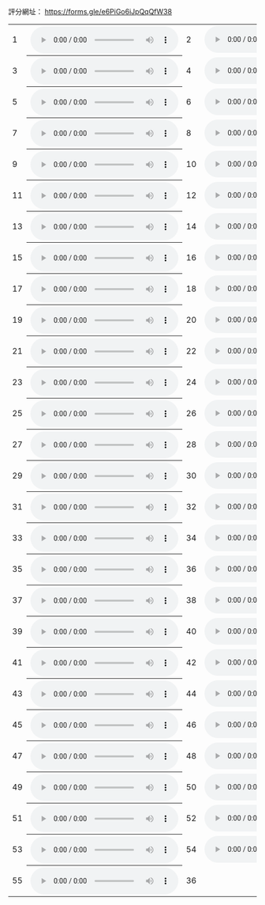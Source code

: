 評分網址：
<a href="https://forms.gle/e6PiGo6iJpQqQfW38" target="_blank">https://forms.gle/e6PiGo6iJpQqQfW38</a>

<!-- "https://raw.githubusercontent.com/EpochKC/Music-Demo-3/main/D5N/d5n_get_5.mp3" -->
<!-- "https://raw.githubusercontent.com/EpochKC/Music-Demo-3/main/D5N/d5n_get_133.mp3" -->
<!-- "https://raw.githubusercontent.com/EpochKC/Music-Demo-3/main/D5N/d5n_get_182.mp3" -->
<!-- "https://raw.githubusercontent.com/EpochKC/Music-Demo-3/main/D5N/d5n_get_195.mp3" -->
<!-- "https://raw.githubusercontent.com/EpochKC/Music-Demo-3/main/D5N/d5n_get_199.mp3" -->

<!-- "https://raw.githubusercontent.com/EpochKC/Music-Demo-3/main/D5O/d5o_get_14.mp3" -->
<!-- "https://raw.githubusercontent.com/EpochKC/Music-Demo-3/main/D5O/d5o_get_38.mp3" -->
<!-- "https://raw.githubusercontent.com/EpochKC/Music-Demo-3/main/D5O/d5o_get_77.mp3" -->
<!-- "https://raw.githubusercontent.com/EpochKC/Music-Demo-3/main/D5O/d5o_get_94.mp3" -->
<!-- "https://raw.githubusercontent.com/EpochKC/Music-Demo-3/main/D5O/d5o_get_145.mp3" -->

<!-- "https://raw.githubusercontent.com/EpochKC/Music-Demo-3/main/D3N/D3N_get_8.mp3" -->
<!-- "https://raw.githubusercontent.com/EpochKC/Music-Demo-3/main/D3N/D3N_get_9.mp3" -->
<!-- "https://raw.githubusercontent.com/EpochKC/Music-Demo-3/main/D3N/D3N_get_22.mp3" -->
<!-- "https://raw.githubusercontent.com/EpochKC/Music-Demo-3/main/D3N/D3N_get_42.mp3" -->
<!-- "https://raw.githubusercontent.com/EpochKC/Music-Demo-3/main/D3N/D3N_get_178.mp3" -->

<!-- "https://raw.githubusercontent.com/EpochKC/Music-Demo-3/main/D3O/D3O_get_11.mp3" -->
<!-- "https://raw.githubusercontent.com/EpochKC/Music-Demo-3/main/D3O/D3O_get_102.mp3" -->
<!-- "https://raw.githubusercontent.com/EpochKC/Music-Demo-3/main/D3O/D3O_get_115.mp3" -->
<!-- "https://raw.githubusercontent.com/EpochKC/Music-Demo-3/main/D3O/D3O_get_119.mp3" -->
<!-- "https://raw.githubusercontent.com/EpochKC/Music-Demo-3/main/D3O/D3O_get_126.mp3" -->

<!-- "https://raw.githubusercontent.com/EpochKC/Music-Demo-3/main/DN/get_3.mp3" -->
<!-- "https://raw.githubusercontent.com/EpochKC/Music-Demo-3/main/DN/get_18.mp3" -->
<!-- "https://raw.githubusercontent.com/EpochKC/Music-Demo-3/main/DN/get_127.mp3" -->
<!-- "https://raw.githubusercontent.com/EpochKC/Music-Demo-3/main/DN/get_141.mp3" -->
<!-- "https://raw.githubusercontent.com/EpochKC/Music-Demo-3/main/DN/get_171.mp3" -->

<!-- "https://raw.githubusercontent.com/EpochKC/Music-Demo-3/main/DO/DO_get_0.mp3" -->
<!-- "https://raw.githubusercontent.com/EpochKC/Music-Demo-3/main/DO/DO_get_3.mp3" -->
<!-- "https://raw.githubusercontent.com/EpochKC/Music-Demo-3/main/DO/DO_get_16.mp3" -->
<!-- "https://raw.githubusercontent.com/EpochKC/Music-Demo-3/main/DO/DO_get_18.mp3" -->
<!-- "https://raw.githubusercontent.com/EpochKC/Music-Demo-3/main/DO/DO_get_22.mp3" -->

<!-- "https://raw.githubusercontent.com/EpochKC/Music-Demo-3/main/original/get_33.mp3" -->
<!-- "https://raw.githubusercontent.com/EpochKC/Music-Demo-3/main/original/get_45.mp3" -->
<!-- "https://raw.githubusercontent.com/EpochKC/Music-Demo-3/main/original/get_52.mp3" -->
<!-- "https://raw.githubusercontent.com/EpochKC/Music-Demo-3/main/original/get_60.mp3" -->
<!-- "https://raw.githubusercontent.com/EpochKC/Music-Demo-3/main/original/get_77.mp3" -->

<!-- "https://raw.githubusercontent.com/EpochKC/Music-Demo-3/main/D2N/get_0.mp3" -->
<!-- "https://raw.githubusercontent.com/EpochKC/Music-Demo-3/main/D2N/get_1.mp3" -->
<!-- "https://raw.githubusercontent.com/EpochKC/Music-Demo-3/main/D2N/get_10.mp3" -->
<!-- "https://raw.githubusercontent.com/EpochKC/Music-Demo-3/main/D2N/get_199.mp3" -->
<!-- "https://raw.githubusercontent.com/EpochKC/Music-Demo-3/main/D2N/get_64.mp3" -->

<!-- "https://raw.githubusercontent.com/EpochKC/Music-Demo-3/main/D2O/get_127.mp3" -->
<!-- "https://raw.githubusercontent.com/EpochKC/Music-Demo-3/main/D2O/get_155.mp3" -->
<!-- "https://raw.githubusercontent.com/EpochKC/Music-Demo-3/main/D2O/get_168.mp3" -->
<!-- "https://raw.githubusercontent.com/EpochKC/Music-Demo-3/main/D2O/get_34.mp3" -->
<!-- "https://raw.githubusercontent.com/EpochKC/Music-Demo-3/main/D2O/get_8.mp3" -->

<!-- "https://raw.githubusercontent.com/EpochKC/Music-Demo-3/main/D4N/get_104.mp3" -->
<!-- "https://raw.githubusercontent.com/EpochKC/Music-Demo-3/main/D4N/get_164.mp3" -->
<!-- "https://raw.githubusercontent.com/EpochKC/Music-Demo-3/main/D4N/get_177.mp3" -->
<!-- "https://raw.githubusercontent.com/EpochKC/Music-Demo-3/main/D4N/get_178.mp3" -->
<!-- "https://raw.githubusercontent.com/EpochKC/Music-Demo-3/main/D4N/get_6.mp3" -->

<!-- "https://raw.githubusercontent.com/EpochKC/Music-Demo-3/main/D4O/get_101.mp3" -->
<!-- "https://raw.githubusercontent.com/EpochKC/Music-Demo-3/main/D4O/get_3.mp3" -->
<!-- "https://raw.githubusercontent.com/EpochKC/Music-Demo-3/main/D4O/get_67.mp3" -->
<!-- "https://raw.githubusercontent.com/EpochKC/Music-Demo-3/main/D4O/get_72.mp3" -->
<!-- "https://raw.githubusercontent.com/EpochKC/Music-Demo-3/main/D4O/get_79.mp3" -->


<table>
    <tr>
      <td>1</td>
      <th><audio controls autoplay>
        <source src="https://raw.githubusercontent.com/EpochKC/Music-Demo-3/main/original/get_45.mp3"
        type="audio/mpeg">
        <!-- ori -->
       </audio></th>
      <td>2</td>
      <td><audio controls autoplay>
        <source src="https://raw.githubusercontent.com/EpochKC/Music-Demo-3/main/D5N/d5n_get_5.mp3"
        type="audio/mpeg">
        <!-- d5n -->
       </audio></td>
    </tr>
    <tr>
      <td>3</td>
      <th><audio controls autoplay>
        <source src="https://raw.githubusercontent.com/EpochKC/Music-Demo-3/main/D3N/D3N_get_8.mp3"
        type="audio/mpeg">
        <!-- d3n -->
       </audio></th>
      <td>4</td>
      <td><audio controls autoplay>
        <source src="https://raw.githubusercontent.com/EpochKC/Music-Demo-3/main/DO/DO_get_0.mp3"
        type="audio/mpeg">
        <!-- do -->
       </audio></td>
    </tr>
    <tr>
      <td>5</td>
      <th><audio controls autoplay>
        <source src="https://raw.githubusercontent.com/EpochKC/Music-Demo-3/main/D5O/d5o_get_14.mp3"
        type="audio/mpeg">
        <!-- d5o -->
       </audio></th>
      <td>6</td>
      <td><audio controls autoplay>
        <source src="https://raw.githubusercontent.com/EpochKC/Music-Demo-3/main/D3O/D3O_get_11.mp3"
        type="audio/mpeg">
        <!-- d3o -->
       </audio></td>
    </tr>
    <tr>
      <td>7</td>
      <th><audio controls autoplay>
        <source src="https://raw.githubusercontent.com/EpochKC/Music-Demo-3/main/DN/get_3.mp3"
        type="audio/mpeg">
        <!-- dn -->
       </audio></th>
      <td>8</td>
      <td><audio controls autoplay>
        <source src="https://raw.githubusercontent.com/EpochKC/Music-Demo-3/main/D5N/d5n_get_133.mp3"
        type="audio/mpeg">
        <!-- d5n -->
       </audio></td>
    </tr>
    <tr>
      <td>9</td>
      <th><audio controls autoplay>
        <source src="https://raw.githubusercontent.com/EpochKC/Music-Demo-3/main/D3O/D3O_get_102.mp3"
        type="audio/mpeg">
        <!-- d3o -->
       </audio></th>
      <td>10</td>
      <td><audio controls autoplay>
        <source src="https://raw.githubusercontent.com/EpochKC/Music-Demo-3/main/original/get_33.mp3"
        type="audio/mpeg">
        <!-- ori -->
       </audio></td>
    </tr>
    <tr>
      <td>11</td>
      <th><audio controls autoplay>
        <source src="https://raw.githubusercontent.com/EpochKC/Music-Demo-3/main/D2O/get_155.mp3"
        type="audio/mpeg">
        <!-- d2o -->
       </audio></th>
      <td>12</td>
      <td><audio controls autoplay>
        <source src="https://raw.githubusercontent.com/EpochKC/Music-Demo-3/main/D4O/get_72.mp3"
        type="audio/mpeg">
        <!-- d4o -->
       </audio></td>
    </tr>
    <tr>
      <td>13</td>
      <th><audio controls autoplay>
        <source src="https://raw.githubusercontent.com/EpochKC/Music-Demo-3/main/D3N/D3N_get_9.mp3"
        type="audio/mpeg">
        <!-- d3n -->
       </audio></th>
      <td>14</td>
      <td><audio controls autoplay>
        <source src="https://raw.githubusercontent.com/EpochKC/Music-Demo-3/main/DN/get_18.mp3"
        type="audio/mpeg">
        <!-- dn -->
       </audio></td>
    </tr>
    <tr>
      <td>15</td>
      <th><audio controls autoplay>
        <source src="https://raw.githubusercontent.com/EpochKC/Music-Demo-3/main/original/get_52.mp3"
        type="audio/mpeg">
        <!-- ori -->
       </audio></th>
      <td>16</td>
      <td><audio controls autoplay>
        <source src="https://raw.githubusercontent.com/EpochKC/Music-Demo-3/main/D5N/d5n_get_182.mp3"
        type="audio/mpeg">
        <!-- d5n -->
       </audio></td>
    </tr>
    <tr>
      <td>17</td>
      <th><audio controls autoplay>
        <source src="https://raw.githubusercontent.com/EpochKC/Music-Demo-3/main/D2N/get_0.mp3"
        type="audio/mpeg">
        <!-- d2n -->
       </audio></th>
      <td>18</td>
      <td><audio controls autoplay>
        <source src="https://raw.githubusercontent.com/EpochKC/Music-Demo-3/main/D2O/get_8.mp3"
        type="audio/mpeg">
        <!-- d2o -->
       </audio></td>
    </tr>
    <tr>
      <td>19</td>
      <th><audio controls autoplay>
        <source src="https://raw.githubusercontent.com/EpochKC/Music-Demo-3/main/DO/DO_get_16.mp3"
        type="audio/mpeg">
        <!-- do -->
       </audio></th>
      <td>20</td>
      <td><audio controls autoplay>
        <source src="https://raw.githubusercontent.com/EpochKC/Music-Demo-3/main/D5O/d5o_get_77.mp3"
        type="audio/mpeg">
        <!-- d5o -->
       </audio></td>
    </tr>
    <tr>
      <td>21</td>
      <th><audio controls autoplay>
        <source src="https://raw.githubusercontent.com/EpochKC/Music-Demo-3/main/D4O/get_3.mp3"
        type="audio/mpeg">
        <!-- d4o -->
       </audio></th>
      <td>22</td>
      <td><audio controls autoplay>
        <source src="https://raw.githubusercontent.com/EpochKC/Music-Demo-3/main/D2O/get_168.mp3"
        type="audio/mpeg">
        <!-- d2o -->
       </audio></td>
    </tr>
    <tr>
      <td>23</td>
      <th><audio controls autoplay>
        <source src="https://raw.githubusercontent.com/EpochKC/Music-Demo-3/main/original/get_60.mp3"
        type="audio/mpeg">
        <!-- ori -->
       </audio></th>
      <td>24</td>
      <td><audio controls autoplay>
        <source src="https://raw.githubusercontent.com/EpochKC/Music-Demo-3/main/D5N/d5n_get_195.mp3"
        type="audio/mpeg">
        <!-- d5n -->
       </audio></td>
    </tr>
    <tr>
      <td>25</td>
      <th><audio controls autoplay>
        <source src="https://raw.githubusercontent.com/EpochKC/Music-Demo-3/main/DO/DO_get_18.mp3"
        type="audio/mpeg">
        <!-- do -->
       </audio></th>
      <td>26</td>
      <td><audio controls autoplay>
        <source src="https://raw.githubusercontent.com/EpochKC/Music-Demo-3/main/D5O/d5o_get_94.mp3"
        type="audio/mpeg">
        <!-- d5o -->
       </audio></td>
    </tr>
    <tr>
      <td>27</td>
      <th><audio controls autoplay>
        <source src="https://raw.githubusercontent.com/EpochKC/Music-Demo-3/main/D4O/get_101.mp3"
        type="audio/mpeg">
        <!-- d4o -->
       </audio></th>
      <td>28</td>
      <td><audio controls autoplay>
        <source src="https://raw.githubusercontent.com/EpochKC/Music-Demo-3/main/D4N/get_177.mp3"
        type="audio/mpeg">
        <!-- d4n -->
       </audio></td>
    </tr>
    <tr>
      <td>29</td>
      <th><audio controls autoplay>
        <source src="https://raw.githubusercontent.com/EpochKC/Music-Demo-3/main/DN/get_141.mp3"
        type="audio/mpeg">
        <!-- dn -->
       </audio></th>
      <td>30</td>
      <td><audio controls autoplay>
        <source src="https://raw.githubusercontent.com/EpochKC/Music-Demo-3/main/D5N/d5n_get_199.mp3"
        type="audio/mpeg">
        <!-- d5n -->
       </audio></td>
    </tr>
    <tr>
      <td>31</td>
      <th><audio controls autoplay>
        <source src="https://raw.githubusercontent.com/EpochKC/Music-Demo-3/main/D3O/D3O_get_126.mp3"
        type="audio/mpeg">
        <!-- d3o -->
       </audio></th>
      <td>32</td>
      <td><audio controls autoplay>
        <source src="https://raw.githubusercontent.com/EpochKC/Music-Demo-3/main/D5O/d5o_get_145.mp3"
        type="audio/mpeg">
        <!-- d5o -->
       </audio></td>
    </tr>
    <tr>
      <td>33</td>
      <th><audio controls autoplay>
        <source src="https://raw.githubusercontent.com/EpochKC/Music-Demo-3/main/DO/DO_get_22.mp3"
        type="audio/mpeg">
        <!-- do -->
       </audio></th>
      <td>34</td>
      <td><audio controls autoplay>
        <source src="https://raw.githubusercontent.com/EpochKC/Music-Demo-3/main/DN/get_171.mp3"
        type="audio/mpeg">
        <!-- dn -->
       </audio></td>
    </tr>
    <tr>
      <td>35</td>
      <th><audio controls autoplay>
        <source src="https://raw.githubusercontent.com/EpochKC/Music-Demo-3/main/D3N/D3N_get_178.mp3"
        type="audio/mpeg">
        <!-- d3n -->
       </audio></th>
      <td>36</td>
      <td><audio controls autoplay>
        <source src="https://raw.githubusercontent.com/EpochKC/Music-Demo-3/main/D4N/get_104.mp3"
        type="audio/mpeg">
        <!-- d4n -->
       </audio></td>
    </tr>
    <tr>
      <td>37</td>
      <th><audio controls autoplay>
        <source src="https://raw.githubusercontent.com/EpochKC/Music-Demo-3/main/D3O/D3O_get_115.mp3"
        type="audio/mpeg">
        <!-- d3o -->
       </audio></th>
      <td>38</td>
      <td><audio controls autoplay>
        <source src="https://raw.githubusercontent.com/EpochKC/Music-Demo-3/main/original/get_77.mp3"
        type="audio/mpeg">
        <!-- ori -->
       </audio></td>
    </tr>
    <tr>
      <td>39</td>
      <th><audio controls autoplay>
        <source src="https://raw.githubusercontent.com/EpochKC/Music-Demo-3/main/D2N/get_10.mp3"
        type="audio/mpeg">
        <!-- d2n -->
       </audio></th>
      <td>40</td>
      <td><audio controls autoplay>
        <source src="https://raw.githubusercontent.com/EpochKC/Music-Demo-3/main/D4N/get_164.mp3"
        type="audio/mpeg">
        <!-- d4n -->
       </audio></td>
    </tr>
    <tr>
      <td>41</td>
      <th><audio controls autoplay>
        <source src="https://raw.githubusercontent.com/EpochKC/Music-Demo-3/main/DO/DO_get_3.mp3"
        type="audio/mpeg">
        <!-- do -->
       </audio></th>
      <td>42</td>
      <td><audio controls autoplay>
        <source src="https://raw.githubusercontent.com/EpochKC/Music-Demo-3/main/D5O/d5o_get_38.mp3"
        type="audio/mpeg">
        <!-- d5o -->
       </audio></td>
    </tr>
    <tr>
      <td>43</td>
      <th><audio controls autoplay>
        <source src="https://raw.githubusercontent.com/EpochKC/Music-Demo-3/main/D2N/get_1.mp3"
        type="audio/mpeg">
        <!-- d2n -->
       </audio></th>
      <td>44</td>
      <td><audio controls autoplay>
        <source src="https://raw.githubusercontent.com/EpochKC/Music-Demo-3/main/D4O/get_79.mp3"
        type="audio/mpeg">
        <!-- d4o -->
       </audio></td>
    </tr>
    <tr>
      <td>45</td>
      <th><audio controls autoplay>
        <source src="https://raw.githubusercontent.com/EpochKC/Music-Demo-3/main/D4N/get_178.mp3"
        type="audio/mpeg">
        <!-- d4n -->
       </audio></th>
      <td>46</td>
      <td><audio controls autoplay>
        <source src="https://raw.githubusercontent.com/EpochKC/Music-Demo-3/main/D2O/get_34.mp3"
        type="audio/mpeg">
        <!-- d2o -->
       </audio></td>
    </tr>
    <tr>
      <td>47</td>
      <th><audio controls autoplay>
        <source src="https://raw.githubusercontent.com/EpochKC/Music-Demo-3/main/D3O/D3O_get_119.mp3"
        type="audio/mpeg">
        <!-- d3o -->
       </audio></th>
      <td>48</td>
      <td><audio controls autoplay>
        <source src="https://raw.githubusercontent.com/EpochKC/Music-Demo-3/main/D3N/D3N_get_42.mp3"
        type="audio/mpeg">
        <!-- d3n -->
       </audio></td>
    </tr>
    <tr>
      <td>49</td>
      <th><audio controls autoplay>
        <source src="https://raw.githubusercontent.com/EpochKC/Music-Demo-3/main/D2N/get_199.mp3"
        type="audio/mpeg">
        <!-- d2n -->
       </audio></th>
      <td>50</td>
      <td><audio controls autoplay>
        <source src="https://raw.githubusercontent.com/EpochKC/Music-Demo-3/main/D4N/get_6.mp3"
        type="audio/mpeg">
        <!-- d4n -->
       </audio></td>
    </tr>
    <tr>
      <td>51</td>
      <th><audio controls autoplay>
        <source src="https://raw.githubusercontent.com/EpochKC/Music-Demo-3/main/DN/get_127.mp3"
        type="audio/mpeg">
        <!-- dn -->
       </audio></th>
      <td>52</td>
      <td><audio controls autoplay>
        <source src="https://raw.githubusercontent.com/EpochKC/Music-Demo-3/main/D3N/D3N_get_22.mp3"
        type="audio/mpeg">
        <!-- d3n -->
       </audio></td>
    </tr>
    <tr>
      <td>53</td>
      <th><audio controls autoplay>
        <source src="https://raw.githubusercontent.com/EpochKC/Music-Demo-3/main/D2N/get_64.mp3"
        type="audio/mpeg">
        <!-- d2n -->
       </audio></th>
      <td>54</td>
      <td><audio controls autoplay>
        <source src="https://raw.githubusercontent.com/EpochKC/Music-Demo-3/main/D4O/get_67.mp3"
        type="audio/mpeg">
        <!-- d4o -->
       </audio></td>
    </tr>
    <tr>
      <td>55</td>
      <th><audio controls autoplay>
        <source src="https://raw.githubusercontent.com/EpochKC/Music-Demo-3/main/D2O/get_127.mp3"
        type="audio/mpeg">
        <!-- d2o -->
       </audio></th>
      <td>36</td>
      <!-- <td><audio controls autoplay>
        <source src="https://raw.githubusercontent.com/EpochKC/Music-Demo-3/main/d5o/E28_get_193.mp3"
        type="audio/mpeg">
       </audio></td> -->
    </tr>
</table>
